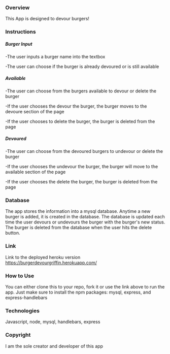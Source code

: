 
### Overview
This App is designed to devour burgers!

### Instructions
##### Burger Input
-The user inputs a burger name into the textbox

-The user can choose if the burger is already devoured or is still available

##### Available 
-The user can choose from the burgers available to devour or delete the burger

-If the user chooses the devour the burger, the burger moves to the devoure section of the page

-If the user chooses to delete the burger, the burger is deleted from the page

##### Devoured
-The user can choose from the devoured burgers to undevour or delete the burger

-If the user chooses the undevour the burger, the burger will move to the available section of the page 

-If the user chooses the delete the burger, the burger is deleted from the page


### Database
The app stores the information into a mysql database. Anytime a new burger is added, it is created in the database. The database is updated each time the user devours or undevours the burger with the burger's new status. The burger is deleted from the database when the user hits the delete button.


### Link
Link to the deployed heroku version  https://burgerdevourgriffin.herokuapp.com/


### How to Use
You can either clone this to your repo, fork it or use the link above to run the app. Just make sure to install the npm packages: mysql, express, and express-handlebars


### Technologies
Javascript, node, mysql, handlebars, express


### Copyright
I am the sole creator and developer of this app
